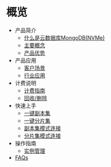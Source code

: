 # 概览

* 产品简介
    * [什么是云数据库MongoDB(NVMe)](/mongodb_nvme/product/concept)
    * [主要概念](/mongodb_nvme/product/terminology)
    * [产品优势](/mongodb_nvme/product/superiority)
* 产品应用
    * [客户场景](/mongodb_nvme/use/user)
    * [行业应用](/mongodb_nvme/use/industry)
* 计费说明
    * [计费指南](/mongodb_nvme/price/bill)
    * [回收/删除](/mongodb_nvme/price/recycle)
* 快速上手
    * [一键副本集](/mongodb_nvme/quick/replicaset)
    * [一键分片集](/mongodb_nvme/quick/cluster)
    * [副本集模式连接](/mongodb_nvme/quick/con-replicaset)
    * [分片集模式连接](/mongodb_nvme/quick/con-shard)
* 操作指南
    * [实例管理](/mongodb_nvme/guide/instance)
* [FAQs](/mongodb_nvme/faqs)
